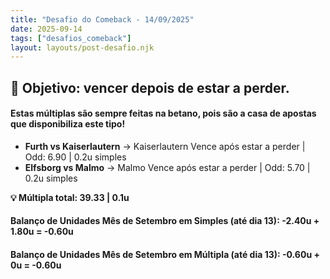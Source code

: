 ```yaml
---
title: "Desafio do Comeback - 14/09/2025"
date: 2025-09-14
tags: ["desafios_comeback"]
layout: layouts/post-desafio.njk
---
```


## 🎯 Objetivo: vencer depois de estar a perder.  

#### Estas múltiplas são sempre feitas na betano, pois são a casa de apostas que disponibiliza este tipo!

- **Furth vs Kaiserlautern** → Kaiserlautern Vence após estar a perder | Odd: 6.90 | 0.2u simples  
- **Elfsborg vs Malmo** → Malmo Vence após estar a perder | Odd: 5.70 | 0.2u simples  

**💡 Múltipla total: 39.33 | 0.1u**  

#### Balanço de Unidades Mês de Setembro em Simples (até dia 13): -2.40u + 1.80u = -0.60u
#### Balanço de Unidades Mês de Setembro em Múltipla (até dia 13): -0.60u + 0u = -0.60u